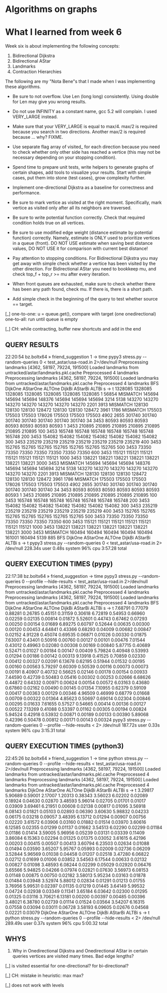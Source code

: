 Algorithms on graphs
====================

# What I learned from week 6

Week six is about implementing the following concepts:

1. Bidirectional Dijkstra
2. Bidirectional AStar
3. Landmarks
4. Contraction Hierarchies

The following are my "Nota Bene"s that I made when I was implementing these
algorithms.

* Be sure to not overflow. Use Len (long long) consistently. Using double
  for Len may give you wrong results.

* Do not use INFINITY as a constant name, gcc 5.2 will complain. I used
  VERY_LARGE instead.

* Make sure that your VERY_LARGE is equal to max/4. max/2 is required because
  you search in two directions. Another max/2 is required because ... why?
  FIXME.

* Use separate flag array of visited_ for each direction because you need to
  check whether only other side has reached a vertice (this may not be necessary
  depending on your stopping condition).

* Spend time to prepare unit tests, write helpers to generate graphs of
  certain shapes, add tools to visualize your results. Start with simple
  cases, put them into stone (test cases), grow complexity further.

* Implement one-directional Dijkstra as a baseline for correctness and
  performance.

* Be sure to mark vertice as visited at the right moment. Specifically,
  mark vertice as visited only after all its neighbors are traversed.

* Be sure to write potential function correctly. Check that required condition
  holds true on all vertices.

* Be sure to use modified edge weight (distance estimate by potential
  function) correctly. Namely, estimate is ONLY used to prioritize vertices
  in a queue (front). DO NOT USE estimate when saving best distance values,
  DO NOT USE it for comparison with current best distance!

* Pay attention to stopping conditions. For Bidirectional Dijkstra you may
  get away with simple check whether a vertice has been visited by the
  other direction. For Bidirectional AStar you need to bookkeep mu,
  and check top_f + top_r >= mu after every iteration.

* When front queues are exhausted, make sure to check whether there has been
  any path found, check mu. If there is, there is a short path.

* Add simple check in the beginning of the query to test whether
  source == target.


[_] one-to-one: u = queue.get(), compare with target (one onedirectional)
    one-to-all: run until queue is empty

[_] CH: while contracting, buffer new shortcuts and add in the end


## QUERY RESULTS

22:20:54 bz.boltx64 » friend_suggestion 1 → time pypy3 stress.py --random-queries 0 < test_astar/usa-road.in 2>/dev/null 
Preprocessing landmarks [4362, 58197, 79224, 191500]
Loaded landmarks from untracked/astar/landmarks.pkl.cache
Preprocessed 4 landmarks
Preprocessing landmarks [4362, 58197, 79224, 191500]
Loaded landmarks from untracked/astar/landmarks.pkl.cache
Preprocessed 4 landmarks
                 BFS   DijkOne  AStarOne    ALTOne    DijkBi   AStarBi     ALTBi    s -> t
             1328085   1328085   1328085   1328085   1328085   1328085   1328085   1 56854
  MISMATCH    145694    145694    145694    148376    145694    145694    145694 3214 5138
              143270    143270    143270    143270    143270    143270    143270 2201 3913
  MISMATCH    128130    128130    128130    128472    128130    128130    128472 3961 1786
  MISMATCH    175503    175503    175503    178026    175503    175503    175503 4902 2655
              301740    301740    301740    301740    301740    301740    301740   34 3453
               80593     80593     80593     80593     80593     80593     80593    1 3453
              210895    210895    210895    210895    210895    210895    210895  100 3453
              165748    165748    165748    165748    165748    165748    165748  200 3453
              154082    154082    154082    154082    154082    154082    154082  300 3453
              235219    235219    235219    235219    235219    235219    235219  400 3453
              152765    152765    152765    152765    152765    152765    152765  500 3453
               73350     73350     73350     73350     73350     73350     73350  600 3453
              115121    115121    115121    115121    115121    115121    115121 1000 3453
              138221    138221    138221    138221    138221    138221    138221 3000 3453
  MISMATCH    145694    145694    145694    148376    145694    145694    145694 3214 5138
              143270    143270    143270    143270    143270    143270    143270 2201 3913
  MISMATCH    128130    128130    128130    128472    128130    128130    128472 3961 1786
  MISMATCH    175503    175503    175503    178026    175503    175503    175503 4902 2655
              301740    301740    301740    301740    301740    301740    301740   34 3453
               80593     80593     80593     80593     80593     80593     80593    1 3453
              210895    210895    210895    210895    210895    210895    210895  100 3453
              165748    165748    165748    165748    165748    165748    165748  200 3453
              154082    154082    154082    154082    154082    154082    154082  300 3453
              235219    235219    235219    235219    235219    235219    235219  400 3453
              152765    152765    152765    152765    152765    152765    152765  500 3453
               73350     73350     73350     73350     73350     73350     73350  600 3453
              115121    115121    115121    115121    115121    115121    115121 1000 3453
              138221    138221    138221    138221    138221    138221    138221 3000 3453
  MISMATCH    160494    160494    160494    160494    160494    161001    160494  5139 885
                 BFS   DijkOne  AStarOne    ALTOne    DijkBi   AStarBi     ALTBi    s -> t
pypy3 stress.py --random-queries 0 < test_astar/usa-road.in 2> /dev/null  228.34s user 0.48s system 96% cpu 3:57.28 total


## QUERY EXECUTION TIMES (pypy)

22:17:38 bz.boltx64 » friend_suggestion → time pypy3 stress.py --random-queries 0 --profile --hide-results < test_astar/usa-road.in 2>/dev/null
Preprocessing landmarks [4362, 58197, 79224, 191500]
Loaded landmarks from untracked/astar/landmarks.pkl.cache
Preprocessed 4 landmarks
Preprocessing landmarks [4362, 58197, 79224, 191500]
Loaded landmarks from untracked/astar/landmarks.pkl.cache
Preprocessed 4 landmarks
                 BFS   DijkOne  AStarOne    ALTOne    DijkBi   AStarBi     ALTBi    s -> t
    <time>   7.68791   0.77079   0.88281   0.26785   0.45151   0.31159   0.30618
    <time>   6.72819   0.54953   0.66960   0.02259   0.02135   0.00814   0.01872
    <time>   5.52601   0.44743   0.67462   0.07293   0.00250   0.00154   0.01689
    <time>   6.89275   0.60797   0.52644   0.00635   0.00300   0.00120   0.00453
    <time>   4.64841   0.43366   0.68293   0.04009   0.00682   0.00847   0.02152
    <time>   4.91228   0.45074   0.69535   0.06871   0.01026   0.00330   0.01875
    <time>   7.63007   0.43401   0.50916   0.00760   0.00127   0.00101   0.00476
    <time>   7.01544   0.43012   0.49963   0.02080   0.00308   0.00169   0.00840
    <time>   5.87715   0.40689   0.52471   0.01027   0.00184   0.00147   0.00409
    <time>   5.79824   0.40948   0.53993   0.01294   0.00186   0.00142   0.00313
    <time>   9.13918   0.41525   0.70859   0.02330   0.00412   0.00327   0.02091
    <time>   6.13678   0.62195   0.51944   0.01532   0.00195   0.00160   0.00563
    <time>   5.79297   0.60309   0.50539   0.00116   0.00073   0.00073   0.00191
    <time>   8.40907   0.40732   0.56625   0.02146   0.00178   0.00154   0.00933
    <time>   7.44590   0.42739   0.50483   0.05416   0.00302   0.00253   0.02666
    <time>   6.68626   0.44872   0.64332   0.00971   0.00624   0.00154   0.00572
    <time>   6.03163   0.43680   0.67860   0.02162   0.00490   0.00145   0.01354
    <time>   7.10955   0.62379   0.59109   0.00417   0.00363   0.00129   0.00346
    <time>   4.96509   0.46999   0.68779   0.01668   0.00709   0.00322   0.01364
    <time>   4.85623   0.50697   0.69014   0.02304   0.00846   0.00295   0.01633
    <time>   7.61655   0.57527   0.54665   0.00414   0.00136   0.00127   0.00522
    <time>   7.13269   0.41088   0.53397   0.01162   0.00305   0.00194   0.00824
    <time>   5.94524   0.42918   0.53932   0.00871   0.00189   0.00133   0.00390
    <time>   5.89068   0.42396   0.50478   0.00812   0.00171   0.00143   0.00324
pypy3 stress.py --random-queries 0 --profile --hide-results <  2> /dev/null  187.72s user 0.33s system 96% cpu 3:15.31 total

## QUERY EXECUTION TIMES (python3)

22:45:26 bz.boltx64 » friend_suggestion 1 → time python stress.py --random-queries 0 --profile --hide-results < test_astar/usa-road.in 2>/dev/null
Preprocessing landmarks [4362, 58197, 79224, 191500]
Loaded landmarks from untracked/astar/landmarks.pkl.cache
Preprocessed 4 landmarks
Preprocessing landmarks [4362, 58197, 79224, 191500]
Loaded landmarks from untracked/astar/landmarks.pkl.cache
Preprocessed 4 landmarks
             DijkOne  AStarOne    ALTOne    DijkBi   AStarBi     ALTBi    s -> t
    <time>   3.29817   5.90689   0.59001   2.17007   1.20313   0.38343
    <time>   3.56023   6.02202   0.02089   0.18924   0.04630   0.02870
    <time>   3.48593   5.96014   0.02705   0.01701   0.01017   0.03909
    <time>   3.69461   6.21951   0.00608   0.02138   0.00817   0.01095
    <time>   3.56918   6.08143   0.01821   0.05103   0.02893   0.06390
    <time>   3.60630   5.98832   0.04233   0.06175   0.03218   0.09057
    <time>   3.48395   6.13712   0.01294   0.00907   0.00756   0.02220
    <time>   3.61572   6.03906   0.03160   0.01882   0.01514   0.03970
    <time>   3.60616   6.12585   0.02355   0.01299   0.01137   0.01662
    <time>   3.54513   6.02290   0.02299   0.01184   0.01186   0.01414
    <time>   3.59005   5.96956   0.05239   0.03131   0.03339   0.11409
    <time>   3.86084   6.15363   0.02294   0.01325   0.01375   0.03052
    <time>   3.61615   6.42196   0.00203   0.00415   0.00507   0.00413
    <time>   3.60794   6.23503   0.02634   0.01088   0.01494   0.03590
    <time>   3.65207   5.95767   0.05993   0.02009   0.02736   0.06209
    <time>   3.52844   5.96569   0.01038   0.04458   0.01207   0.02518
    <time>   3.47280   6.06822   0.02712   0.01699   0.01006   0.03852
    <time>   3.54563   6.17544   0.00633   0.02132   0.00827   0.01098
    <time>   3.48593   6.08244   0.02299   0.05029   0.02920   0.06476
    <time>   3.65566   5.94825   0.04266   0.07974   0.02821   0.07630
    <time>   3.56973   6.08153   0.01148   0.00875   0.00750   0.02182
    <time>   3.58013   5.95234   0.03163   0.01878   0.01484   0.03948
    <time>   3.52974   5.88012   0.02834   0.01291   0.01213   0.01755
    <time>   3.76956   5.99531   0.02397   0.01135   0.01219   0.01445
    <time>   3.64149   5.99532   0.04724   0.02938   0.03349   0.11341
    <time>   3.65184   6.03642   0.02300   0.01295   0.01325   0.03116
    <time>   3.70621   6.13181   0.00200   0.00397   0.00485   0.00396
    <time>   3.48021   6.38780   0.02739   0.01114   0.01524   0.03564
    <time>   3.54207   6.16315   0.07558   0.03094   0.03011   0.06728
    <time>   3.58193   6.09605   0.02676   0.04568   0.02221   0.03079
             DijkOne  AStarOne    ALTOne    DijkBi   AStarBi     ALTBi    s -> t
python stress.py --random-queries 0 --profile --hide-results <  2> /dev/null  289.49s user 0.37s system 96% cpu 5:00.32 total

## WHYS

1. Why in Onedirectional Dijkstra and Onedirectional AStar in certain queries
  vertices are visited many times.
  Bad edge lengths?

[_] is visited essential for one-directional? for bi-directional?

[_] CH: mistake in heuristic: max max?

[_] does not work with levels
